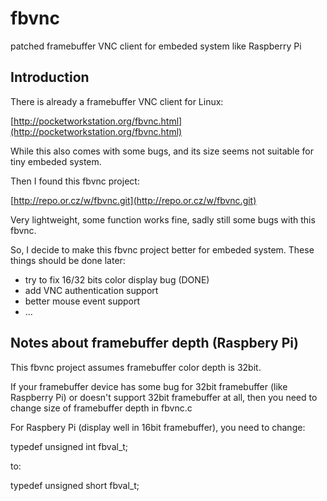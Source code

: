 # fbvnc #

patched framebuffer VNC client for embeded system like Raspberry Pi

## Introduction ##

There is already a framebuffer VNC client for Linux:

[http://pocketworkstation.org/fbvnc.html](http://pocketworkstation.org/fbvnc.html)

While this also comes with some bugs, and its size seems not suitable for tiny embeded system.

Then I found this fbvnc project:

[http://repo.or.cz/w/fbvnc.git](http://repo.or.cz/w/fbvnc.git)

Very lightweight, some function works fine, sadly still some bugs with this fbvnc.

So, I decide to make this fbvnc project better for embeded system.
These things should be done later:

* try to fix 16/32 bits color display bug (DONE)
* add VNC authentication support
* better mouse event support
* ...

## Notes about framebuffer depth (Raspbery Pi) ##


This fbvnc project assumes framebuffer color depth is 32bit.

If your framebuffer device has some bug for 32bit framebuffer (like Raspberry Pi)
or doesn't support 32bit framebuffer at all, 
then you need to change size of framebuffer depth in fbvnc.c

For Raspbery Pi (display well in 16bit framebuffer), you need to change:

typedef unsigned int fbval_t;

to:

typedef unsigned short fbval_t;